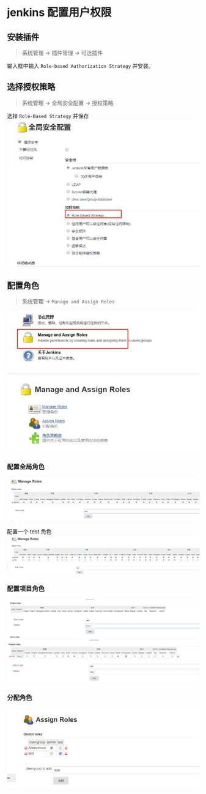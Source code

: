 # jenkins 配置用户权限

## 安装插件

> 系统管理 -> 插件管理 -> 可选插件

输入框中输入 `Role-based Authorization Strategy` 并安装。

## 选择授权策略

> 系统管理 -> 全局安全配置 -> 授权策略

选择 `Role-Based Strategy` 并保存
![](snapshot/jenkins_user_role.png)

## 配置角色

> 系统管理 -> `Manage and Assign Roles`

![](snapshot/jenkins_user_role1.png)

![](snapshot/jenkins_user_role2.png)


### 配置全局角色

![](snapshot/jenkins_user_role3.png)

配置一个 test 角色
![](snapshot/jenkins_user_role4.png)

### 配置项目角色

![](snapshot/jenkins_user_role4-1.png)
![](snapshot/jenkins_user_role4-2.png)

### 分配角色

![](snapshot/jenkins_user_role5.png)